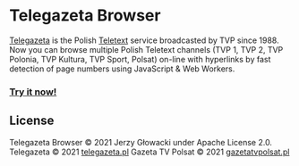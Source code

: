 Telegazeta Browser
==================

[Telegazeta](http://telegazeta.pl/) is the Polish [Teletext](https://en.wikipedia.org/wiki/Teletext) service broadcasted by TVP since 1988. Now you can browse multiple Polish Teletext channels (TVP 1, TVP 2, TVP Polonia, TVP Kultura, TVP Sport, Polsat) on-line with hyperlinks by fast detection of page numbers using JavaScript &amp; Web Workers.

### [Try it now!](https://niutech.github.io/telegazeta-browser/)

## License

Telegazeta Browser &copy; 2021 Jerzy Głowacki under Apache License 2.0.
Telegazeta &copy; 2021 [telegazeta.pl](http://telegazeta.pl)
Gazeta TV Polsat &copy; 2021 [gazetatvpolsat.pl](http://gazetatvpolsat.pl)